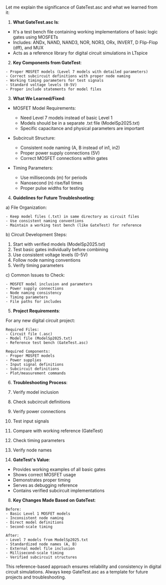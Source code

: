 Let me explain the significance of GateTest.asc and what we learned from it:

1. **What GateTest.asc Is**:

- It's a test bench file containing working implementations of basic logic gates using MOSFETs
- Includes: ANDx, NAND, NAND3, NOR, NOR3, ORx, INVERT, D Flip-Flop (dff), and MUX
- Acts as a reference library for digital circuit simulations in LTspice

2. **Key Components from GateTest**:

```
- Proper MOSFET models (Level 7 models with detailed parameters)
- Correct subcircuit definitions with proper node naming
- Working timing parameters for test signals
- Standard voltage levels (0-5V)
- Proper include statements for model files
```

3. **What We Learned/Fixed**:

- MOSFET Model Requirements:
  - Need Level 7 models instead of basic Level 1
  - Models should be in a separate .txt file (ModelSp2025.txt)
  - Specific capacitance and physical parameters are important

- Subcircuit Structure:
  - Consistent node naming (A, B instead of in1, in2)
  - Proper power supply connections (5V)
  - Correct MOSFET connections within gates

- Timing Parameters:
  - Use milliseconds (m) for periods
  - Nanosecond (n) rise/fall times
  - Proper pulse widths for testing

4. **Guidelines for Future Troubleshooting**:

a) File Organization:

```
- Keep model files (.txt) in same directory as circuit files
- Use consistent naming conventions
- Maintain a working test bench (like GateTest) for reference
```

b) Circuit Development Steps:

1. Start with verified models (ModelSp2025.txt)
2. Test basic gates individually before combining
3. Use consistent voltage levels (0-5V)
4. Follow node naming conventions
5. Verify timing parameters

c) Common Issues to Check:

```
- MOSFET model inclusion and parameters
- Power supply connections
- Node naming consistency
- Timing parameters
- File paths for includes
```

5. **Project Requirements**:

For any new digital circuit project:

```
Required Files:
- Circuit file (.asc)
- Model file (ModelSp2025.txt)
- Reference test bench (GateTest.asc)

Required Components:
- Proper MOSFET models
- Power supplies
- Input signal definitions
- Subcircuit definitions
- Plot/measurement commands
```

6. **Troubleshooting Process**:
1. Verify model inclusion
2. Check subcircuit definitions
3. Verify power connections
4. Test input signals
5. Compare with working reference (GateTest)
6. Check timing parameters
7. Verify node names

7. **GateTest's Value**:

- Provides working examples of all basic gates
- Shows correct MOSFET usage
- Demonstrates proper timing
- Serves as debugging reference
- Contains verified subcircuit implementations

8. **Key Changes Made Based on GateTest**:

```
Before:
- Basic Level 1 MOSFET models
- Inconsistent node naming
- Direct model definitions
- Second-scale timing

After:
- Level 7 models from ModelSp2025.txt
- Standardized node names (A, B)
- External model file inclusion
- Millisecond-scale timing
- Verified subcircuit structures
```

This reference-based approach ensures reliability and consistency in digital circuit simulations. Always keep GateTest.asc as a template for future projects and troubleshooting.
